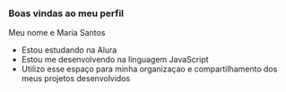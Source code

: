 ### Boas vindas ao meu perfil 

Meu nome e Maria Santos

- Estou estudando na Alura
- Estou me desenvolvendo na linguagem JavaScript
- Utilizo esse espaço para minha organizaçao e compartilhamento dos meus projetos desenvolvidos
